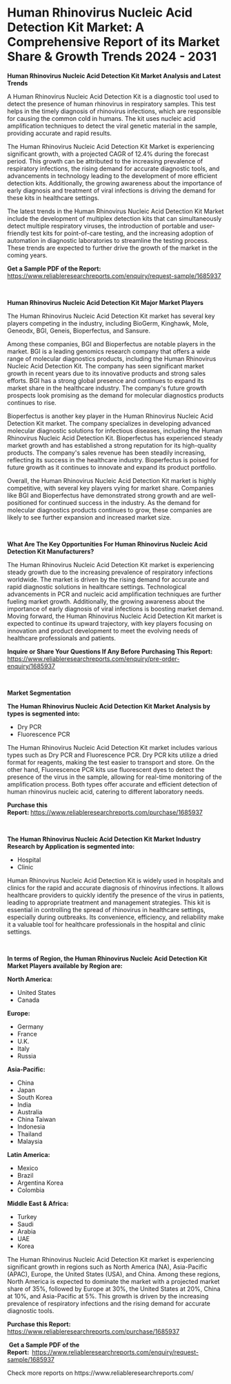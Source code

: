 <p><h1>Human Rhinovirus Nucleic Acid Detection Kit Market: A Comprehensive Report of its Market Share & Growth Trends 2024 - 2031</h1></p><p><strong>Human Rhinovirus Nucleic Acid Detection Kit Market Analysis and Latest Trends</strong></p>
<p><p>A Human Rhinovirus Nucleic Acid Detection Kit is a diagnostic tool used to detect the presence of human rhinovirus in respiratory samples. This test helps in the timely diagnosis of rhinovirus infections, which are responsible for causing the common cold in humans. The kit uses nucleic acid amplification techniques to detect the viral genetic material in the sample, providing accurate and rapid results.</p><p>The Human Rhinovirus Nucleic Acid Detection Kit Market is experiencing significant growth, with a projected CAGR of 12.4% during the forecast period. This growth can be attributed to the increasing prevalence of respiratory infections, the rising demand for accurate diagnostic tools, and advancements in technology leading to the development of more efficient detection kits. Additionally, the growing awareness about the importance of early diagnosis and treatment of viral infections is driving the demand for these kits in healthcare settings.</p><p>The latest trends in the Human Rhinovirus Nucleic Acid Detection Kit Market include the development of multiplex detection kits that can simultaneously detect multiple respiratory viruses, the introduction of portable and user-friendly test kits for point-of-care testing, and the increasing adoption of automation in diagnostic laboratories to streamline the testing process. These trends are expected to further drive the growth of the market in the coming years.</p></p>
<p><strong>Get a Sample PDF of the Report:&nbsp;</strong> <a href="https://www.reliableresearchreports.com/enquiry/request-sample/1685937">https://www.reliableresearchreports.com/enquiry/request-sample/1685937</a></p>
<p>&nbsp;</p>
<p><strong>Human Rhinovirus Nucleic Acid Detection Kit Major Market Players</strong></p>
<p><p>The Human Rhinovirus Nucleic Acid Detection Kit market has several key players competing in the industry, including BioGerm, Kinghawk, Mole, Geneodx, BGI, Geneis, Bioperfectus, and Sansure.</p><p>Among these companies, BGI and Bioperfectus are notable players in the market. BGI is a leading genomics research company that offers a wide range of molecular diagnostics products, including the Human Rhinovirus Nucleic Acid Detection Kit. The company has seen significant market growth in recent years due to its innovative products and strong sales efforts. BGI has a strong global presence and continues to expand its market share in the healthcare industry. The company's future growth prospects look promising as the demand for molecular diagnostics products continues to rise.</p><p>Bioperfectus is another key player in the Human Rhinovirus Nucleic Acid Detection Kit market. The company specializes in developing advanced molecular diagnostic solutions for infectious diseases, including the Human Rhinovirus Nucleic Acid Detection Kit. Bioperfectus has experienced steady market growth and has established a strong reputation for its high-quality products. The company's sales revenue has been steadily increasing, reflecting its success in the healthcare industry. Bioperfectus is poised for future growth as it continues to innovate and expand its product portfolio.</p><p>Overall, the Human Rhinovirus Nucleic Acid Detection Kit market is highly competitive, with several key players vying for market share. Companies like BGI and Bioperfectus have demonstrated strong growth and are well-positioned for continued success in the industry. As the demand for molecular diagnostics products continues to grow, these companies are likely to see further expansion and increased market size.</p></p>
<p>&nbsp;</p>
<p><strong>What Are The Key Opportunities For Human Rhinovirus Nucleic Acid Detection Kit Manufacturers?</strong></p>
<p><p>The Human Rhinovirus Nucleic Acid Detection Kit market is experiencing steady growth due to the increasing prevalence of respiratory infections worldwide. The market is driven by the rising demand for accurate and rapid diagnostic solutions in healthcare settings. Technological advancements in PCR and nucleic acid amplification techniques are further fueling market growth. Additionally, the growing awareness about the importance of early diagnosis of viral infections is boosting market demand. Moving forward, the Human Rhinovirus Nucleic Acid Detection Kit market is expected to continue its upward trajectory, with key players focusing on innovation and product development to meet the evolving needs of healthcare professionals and patients.</p></p>
<p><strong>Inquire or Share Your Questions If Any Before Purchasing This Report:</strong> <a href="https://www.reliableresearchreports.com/enquiry/pre-order-enquiry/1685937">https://www.reliableresearchreports.com/enquiry/pre-order-enquiry/1685937</a></p>
<p>&nbsp;</p>
<p><strong>Market Segmentation</strong></p>
<p><strong>The Human Rhinovirus Nucleic Acid Detection Kit Market Analysis by types is segmented into:</strong></p>
<p><ul><li>Dry PCR</li><li>Fluorescence PCR</li></ul></p>
<p><p>The Human Rhinovirus Nucleic Acid Detection Kit market includes various types such as Dry PCR and Fluorescence PCR. Dry PCR kits utilize a dried format for reagents, making the test easier to transport and store. On the other hand, Fluorescence PCR kits use fluorescent dyes to detect the presence of the virus in the sample, allowing for real-time monitoring of the amplification process. Both types offer accurate and efficient detection of human rhinovirus nucleic acid, catering to different laboratory needs.</p></p>
<p><strong>Purchase this Report:&nbsp;</strong><a href="https://www.reliableresearchreports.com/purchase/1685937">https://www.reliableresearchreports.com/purchase/1685937</a></p>
<p>&nbsp;</p>
<p><strong>The Human Rhinovirus Nucleic Acid Detection Kit Market Industry Research by Application is segmented into:</strong></p>
<p><ul><li>Hospital</li><li>Clinic</li></ul></p>
<p><p>Human Rhinovirus Nucleic Acid Detection Kit is widely used in hospitals and clinics for the rapid and accurate diagnosis of rhinovirus infections. It allows healthcare providers to quickly identify the presence of the virus in patients, leading to appropriate treatment and management strategies. This kit is essential in controlling the spread of rhinovirus in healthcare settings, especially during outbreaks. Its convenience, efficiency, and reliability make it a valuable tool for healthcare professionals in the hospital and clinic settings.</p></p>
<p>&nbsp;</p>
<p><strong>In terms of Region, the Human Rhinovirus Nucleic Acid Detection Kit Market Players available by Region are:</strong></p>
<p>
    <p> <strong> North America: </strong>
        <ul>
            <li>United States</li>
            <li>Canada</li>
        </ul>
        </p> 
    <p> <strong> Europe: </strong>
        <ul>
            <li>Germany</li>
            <li>France</li>
            <li>U.K.</li>
            <li>Italy</li>
            <li>Russia</li>
        </ul>
        </p> 
    <p> <strong> Asia-Pacific: </strong>
        <ul>
            <li>China</li>
            <li>Japan</li>
            <li>South Korea</li>
            <li>India</li>
            <li>Australia</li>
            <li>China Taiwan</li>
            <li>Indonesia</li>
            <li>Thailand</li>
            <li>Malaysia</li>
        </ul>
        </p> 
    <p> <strong> Latin America: </strong>
        <ul>
            <li>Mexico</li>
            <li>Brazil</li>
            <li>Argentina Korea</li>
            <li>Colombia</li>
        </ul>
        </p> 
    <p> <strong> Middle East & Africa: </strong>
        <ul>
            <li>Turkey</li>
            <li>Saudi</li>
            <li>Arabia</li>
            <li>UAE</li>
            <li>Korea</li>
        </ul>
    </p>
    </p>
<p><p>The Human Rhinovirus Nucleic Acid Detection Kit market is experiencing significant growth in regions such as North America (NA), Asia-Pacific (APAC), Europe, the United States (USA), and China. Among these regions, North America is expected to dominate the market with a projected market share of 35%, followed by Europe at 30%, the United States at 20%, China at 10%, and Asia-Pacific at 5%. This growth is driven by the increasing prevalence of respiratory infections and the rising demand for accurate diagnostic tools.</p></p>
<p><strong>Purchase this Report: </strong><a href="https://www.reliableresearchreports.com/purchase/1685937">https://www.reliableresearchreports.com/purchase/1685937</a></p>
<p>&nbsp;<strong>Get a Sample PDF of the Report:&nbsp;&nbsp;</strong><a href="https://www.reliableresearchreports.com/enquiry/request-sample/1685937">https://www.reliableresearchreports.com/enquiry/request-sample/1685937</a></p>
<p><strong></strong></p>
<p>Check more reports on https://www.reliableresearchreports.com/</p>